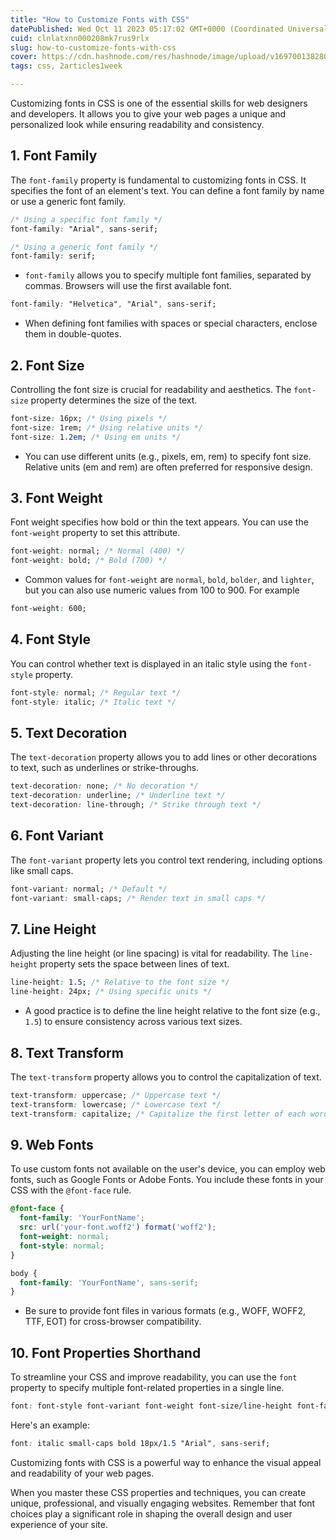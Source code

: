 ```yaml
---
title: "How to Customize Fonts with CSS"
datePublished: Wed Oct 11 2023 05:17:02 GMT+0000 (Coordinated Universal Time)
cuid: clnlatxnn000208mk7rus9rlx
slug: how-to-customize-fonts-with-css
cover: https://cdn.hashnode.com/res/hashnode/image/upload/v1697001382800/6d4e4d6e-7358-429b-bc66-89fa971256f9.jpeg
tags: css, 2articles1week

---
```


Customizing fonts in CSS is one of the essential skills for web designers and developers. It allows you to give your web pages a unique and personalized look while ensuring readability and consistency.

## 1\. **Font Family**

The `font-family` property is fundamental to customizing fonts in CSS. It specifies the font of an element's text. You can define a font family by name or use a generic font family.

```css
/* Using a specific font family */
font-family: "Arial", sans-serif;

/* Using a generic font family */
font-family: serif;
```

* `font-family` allows you to specify multiple font families, separated by commas. Browsers will use the first available font.
    

```css
font-family: "Helvetica", "Arial", sans-serif;
```

* When defining font families with spaces or special characters, enclose them in double-quotes.
    

## 2\. **Font Size**

Controlling the font size is crucial for readability and aesthetics. The `font-size` property determines the size of the text.

```css
font-size: 16px; /* Using pixels */
font-size: 1rem; /* Using relative units */
font-size: 1.2em; /* Using em units */
```

* You can use different units (e.g., pixels, em, rem) to specify font size. Relative units (em and rem) are often preferred for responsive design.
    

## 3\. **Font Weight**

Font weight specifies how bold or thin the text appears. You can use the `font-weight` property to set this attribute.

```css
font-weight: normal; /* Normal (400) */
font-weight: bold; /* Bold (700) */
```

* Common values for `font-weight` are `normal`, `bold`, `bolder`, and `lighter`, but you can also use numeric values from 100 to 900. For example
    

```css
font-weight: 600;
```

## 4\. **Font Style**

You can control whether text is displayed in an italic style using the `font-style` property.

```css
font-style: normal; /* Regular text */
font-style: italic; /* Italic text */
```

## 5\. **Text Decoration**

The `text-decoration` property allows you to add lines or other decorations to text, such as underlines or strike-throughs.

```css
text-decoration: none; /* No decoration */
text-decoration: underline; /* Underline text */
text-decoration: line-through; /* Strike through text */
```

## 6\. **Font Variant**

The `font-variant` property lets you control text rendering, including options like small caps.

```css
font-variant: normal; /* Default */
font-variant: small-caps; /* Render text in small caps */
```

## 7\. **Line Height**

Adjusting the line height (or line spacing) is vital for readability. The `line-height` property sets the space between lines of text.

```css
line-height: 1.5; /* Relative to the font size */
line-height: 24px; /* Using specific units */
```

* A good practice is to define the line height relative to the font size (e.g., `1.5`) to ensure consistency across various text sizes.
    

## 8\. **Text Transform**

The `text-transform` property allows you to control the capitalization of text.

```css
text-transform: uppercase; /* Uppercase text */
text-transform: lowercase; /* Lowercase text */
text-transform: capitalize; /* Capitalize the first letter of each word */
```

## 9\. **Web Fonts**

To use custom fonts not available on the user's device, you can employ web fonts, such as Google Fonts or Adobe Fonts. You include these fonts in your CSS with the `@font-face` rule.

```css
@font-face {
  font-family: 'YourFontName';
  src: url('your-font.woff2') format('woff2');
  font-weight: normal;
  font-style: normal;
}

body {
  font-family: 'YourFontName', sans-serif;
}
```

* Be sure to provide font files in various formats (e.g., WOFF, WOFF2, TTF, EOT) for cross-browser compatibility.
    

## 10\. **Font Properties Shorthand**

To streamline your CSS and improve readability, you can use the `font` property to specify multiple font-related properties in a single line.

```css
font: font-style font-variant font-weight font-size/line-height font-family;
```

Here's an example:

```css
font: italic small-caps bold 18px/1.5 "Arial", sans-serif;
```

Customizing fonts with CSS is a powerful way to enhance the visual appeal and readability of your web pages.

When you master these CSS properties and techniques, you can create unique, professional, and visually engaging websites. Remember that font choices play a significant role in shaping the overall design and user experience of your site.